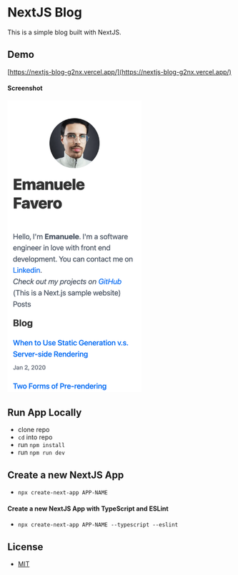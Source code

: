 # NextJS Blog

This is a simple blog built with NextJS.

## Demo

[https://nextjs-blog-g2nx.vercel.app/](https://nextjs-blog-g2nx.vercel.app/)

#### Screenshot

<img src="screenshot.png" alt="screenshot" width="300">

## Run App Locally

- clone repo
- `cd` into repo
- run `npm install`
- run `npm run dev`

## Create a new NextJS App

- `npx create-next-app APP-NAME`

#### Create a new NextJS App with TypeScript and ESLint

- `npx create-next-app APP-NAME --typescript --eslint`

## License

- [MIT](LICENSE.md)
